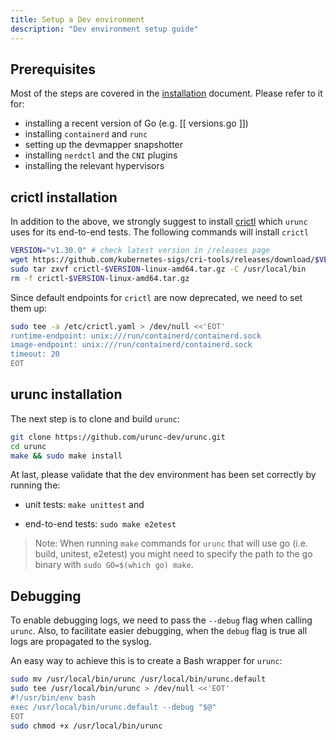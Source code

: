 ```yaml
---
title: Setup a Dev environment
description: "Dev environment setup guide"
---
```


## Prerequisites

Most of the steps are covered in the [installation](../../installation) document.
Please refer to it for:

- installing a recent version of Go (e.g. [[ versions.go ]])
- installing `containerd` and `runc`
- setting up the devmapper snapshotter
- installing `nerdctl` and the `CNI` plugins
- installing the relevant hypervisors

## crictl installation

In addition to the above, we strongly suggest to install
[crictl](https://github.com/kubernetes-sigs/cri-tools/tree/master) which `urunc`
uses for its end-to-end tests. The following commands will install `crictl`

```bash
VERSION="v1.30.0" # check latest version in /releases page
wget https://github.com/kubernetes-sigs/cri-tools/releases/download/$VERSION/crictl-$VERSION-linux-amd64.tar.gz
sudo tar zxvf crictl-$VERSION-linux-amd64.tar.gz -C /usr/local/bin
rm -f crictl-$VERSION-linux-amd64.tar.gz
```

Since default endpoints for `crictl` are now deprecated, we need to set them up:

```bash
sudo tee -a /etc/crictl.yaml > /dev/null <<'EOT'
runtime-endpoint: unix:///run/containerd/containerd.sock
image-endpoint: unix:///run/containerd/containerd.sock
timeout: 20
EOT
```

## urunc installation

The next step is to clone and build `urunc`:

```bash
git clone https://github.com/urunc-dev/urunc.git
cd urunc
make && sudo make install
```

At last, please  validate that the dev environment has been set correctly
by running the:

- unit tests: `make unittest` and

- end-to-end tests: `sudo make e2etest`

> Note: When running `make` commands for `urunc` that will use go (i.e. build,
> unitest, e2etest) you might need to specify the path to the go binary
with `sudo GO=$(which go) make`.

## Debugging

To enable debugging logs, we need to pass the `--debug` flag when calling `urunc`. Also, to facilitate easier
debugging, when the `debug` flag is true all logs are propagated to the syslog.

An easy way to achieve this is to create a Bash wrapper for `urunc`:

```bash
sudo mv /usr/local/bin/urunc /usr/local/bin/urunc.default
sudo tee /usr/local/bin/urunc > /dev/null <<'EOT'
#!/usr/bin/env bash
exec /usr/local/bin/urunc.default --debug "$@"
EOT
sudo chmod +x /usr/local/bin/urunc
```
